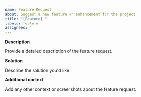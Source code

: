 ```yaml
---
name: Feature Request
about: Suggest a new feature or enhancement for the project
title: "[Feature] "
labels: feature
assignees: ''
---
```


**Description**

Provide a detailed description of the feature request.

**Solution**

Describe the solution you'd like.

**Additional context**

Add any other context or screenshots about the feature request.
